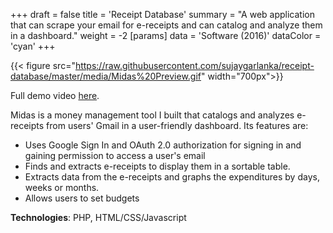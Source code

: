 +++
draft = false
title = 'Receipt Database'
summary = "A web application that can scrape your email for e-receipts and can catalog and analyze them in a dashboard."
weight = -2
[params]
  data = 'Software (2016)'
  dataColor = 'cyan'
+++

{{< figure src="https://raw.githubusercontent.com/sujaygarlanka/receipt-database/master/media/Midas%20Preview.gif" width="700px">}}
  
Full demo video [here](https://youtu.be/qonTct_nAA4).

Midas is a money management tool I built that catalogs and analyzes e-receipts from users' Gmail in a user-friendly dashboard. Its features are:
- Uses Google Sign In and OAuth 2.0 authorization for signing in and gaining permission to access a user's email
- Finds and extracts e-receipts to display them in a sortable table.
- Extracts data from the e-receipts and graphs the expenditures by days, weeks or months.
- Allows users to set budgets

**Technologies**: PHP, HTML/CSS/Javascript
